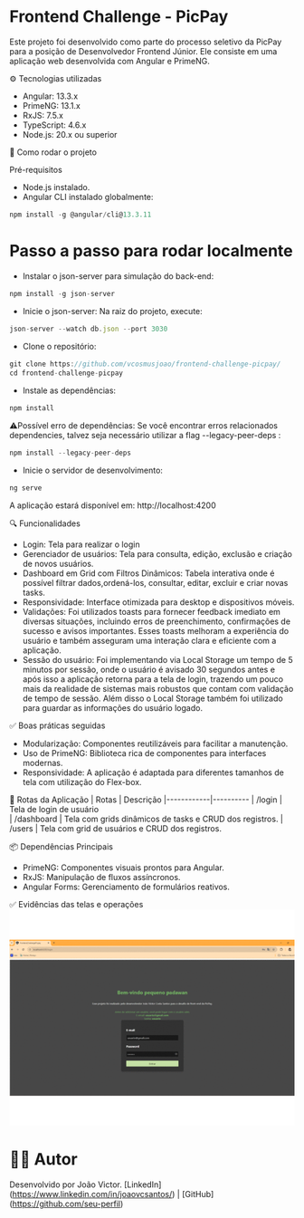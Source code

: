 # Frontend Challenge - PicPay

Este projeto foi desenvolvido como parte do processo seletivo da PicPay para a posição de Desenvolvedor Frontend Júnior. Ele consiste em uma aplicação web desenvolvida com Angular e PrimeNG.

⚙️ Tecnologias utilizadas
- Angular: 13.3.x
- PrimeNG: 13.1.x
- RxJS: 7.5.x
- TypeScript: 4.6.x
- Node.js: 20.x ou superior

🚀 Como rodar o projeto

Pré-requisitos
- Node.js instalado.
- Angular CLI instalado globalmente:
```javascript
npm install -g @angular/cli@13.3.11
```


# Passo a passo para rodar localmente

- Instalar o json-server para simulação do back-end:
```javascript
npm install -g json-server  
```
- Inicie o json-server:
  Na raiz do projeto, execute:
```javascript
json-server --watch db.json --port 3030  
```
- Clone o repositório:
```javascript
git clone https://github.com/vcosmusjoao/frontend-challenge-picpay/
cd frontend-challenge-picpay
```
- Instale as dependências:
```javascript
npm install
```
⚠️Possível erro de dependências:
Se você encontrar erros relacionados dependencies, talvez seja necessário utilizar a flag --legacy-peer-deps :
```javascript
npm install --legacy-peer-deps  
```


- Inicie o servidor de desenvolvimento:
```javascript
ng serve
```
A aplicação estará disponível em: http://localhost:4200

🔍 Funcionalidades
- Login:
  Tela para realizar o login
- Gerenciador de usuários:
   Tela para consulta, edição, exclusão e criação de novos usuários.
- Dashboard em Grid com Filtros Dinâmicos:
    Tabela interativa onde é possível filtrar dados,ordená-los, consultar, editar, excluir e criar novas tasks.
- Responsividade:
    Interface otimizada para desktop e dispositivos móveis.
- Validações:
    Foi utilizados toasts para fornecer feedback imediato em diversas situações, incluindo erros de preenchimento, confirmações de sucesso e avisos importantes. Esses toasts  melhoram a experiência do usuário e também asseguram uma interação clara e eficiente com a aplicação.
- Sessão do usuário:
  Foi implementando via Local Storage um tempo de 5 minutos por sessão, onde o usuário é avisado 30 segundos antes e após isso a aplicação retorna para a tela de login, trazendo um pouco mais da realidade de sistemas mais robustos que contam com validação de tempo de sessão. Além disso o Local Storage também foi utilizado para guardar as informações do usuário logado.

  
✅ Boas práticas seguidas
- Modularização: Componentes reutilizáveis para facilitar a manutenção.
- Uso de PrimeNG: Biblioteca rica de componentes para interfaces modernas.
- Responsividade: A aplicação é adaptada para diferentes tamanhos de tela com utilização do Flex-box.



🔄 Rotas da Aplicação
| Rotas      | Descrição
|------------|----------
| /login     | Tela de login de usuário  
| /dashboard | Tela com grids dinâmicos de tasks e CRUD dos registros.
| /users     | Tela com grid de usuários e CRUD dos registros.


📦 Dependências Principais
- PrimeNG: Componentes visuais prontos para Angular.
- RxJS: Manipulação de fluxos assíncronos.
- Angular Forms: Gerenciamento de formulários reativos.

✅ Evidências das telas e operações
![GIF](https://github.com/vcosmusjoao/frontend-challenge-picpay/blob/master/steps_challenge.gif?raw=true)



# 👨‍💻 Autor
Desenvolvido por João Victor.
[LinkedIn] (https://www.linkedin.com/in/joaovcsantos/) | [GitHub] (https://github.com/seu-perfil)

